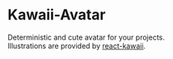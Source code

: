 # Kawaii-Avatar

Deterministic and cute avatar for your projects.  
Illustrations are provided by [react-kawaii](https://react-kawaii.now.sh/).
